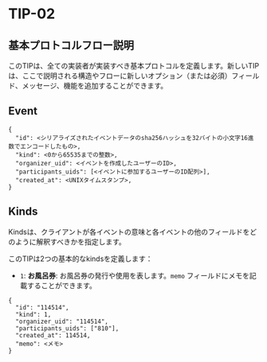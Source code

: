 # TIP-02

## 基本プロトコルフロー説明

このTIPは、全ての実装者が実装すべき基本プロトコルを定義します。新しいTIPは、ここで説明される構造やフローに新しいオプション（または必須）フィールド、メッセージ、機能を追加することができます。

## Event

```jsonc
{
  "id": <シリアライズされたイベントデータのsha256ハッシュを32バイトの小文字16進数でエンコードしたもの>,
  "kind": <0から65535までの整数>,
  "organizer_uid": <イベントを作成したユーザーのID>,
  "participants_uids": [<イベントに参加するユーザーのID配列>],
  "created_at": <UNIXタイムスタンプ>,
}
```

## Kinds

Kindsは、クライアントが各イベントの意味と各イベントの他のフィールドをどのように解釈すべきかを指定します。

このTIPは2つの基本的なkindsを定義します：

- `1`: **お風呂券**: お風呂券の発行や使用を表します。`memo` フィールドにメモを記載することができます。

```jsonc
{
  "id": "114514",
  "kind": 1,
  "organizer_uid": "114514",
  "participants_uids": ["810"],
  "created_at": 114514,
  "memo": <メモ>
}
```
